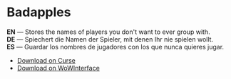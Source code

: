 Badapples
============

**EN** — Stores the names of players you don't want to ever group with.  
**DE** — Spiechert die Namen der Spieler, mit denen Ihr nie spielen wollt.  
**ES** — Guardar los nombres de jugadores con los que nunca quieres jugar.

* [Download on Curse](http://www.curse.com/addons/wow/badapples/)
* [Download on WoWInterface](http://www.wowinterface.com/downloads/info4538-Badapples.html)
